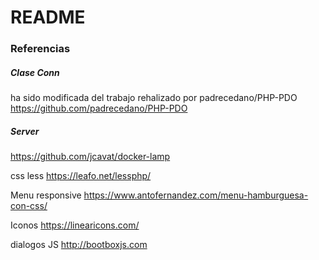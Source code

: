 # README 





### Referencias
##### Clase Conn 
ha sido modificada del trabajo rehalizado por padrecedano/PHP-PDO 
https://github.com/padrecedano/PHP-PDO
##### Server 
https://github.com/jcavat/docker-lamp

css less
https://leafo.net/lessphp/

Menu responsive
https://www.antofernandez.com/menu-hamburguesa-con-css/

Iconos 
https://linearicons.com/

dialogos JS
http://bootboxjs.com